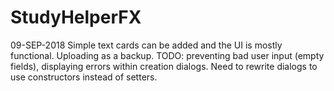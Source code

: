 # StudyHelperFX
09-SEP-2018
Simple text cards can be added and the UI is mostly functional. Uploading as a backup.
TODO: preventing bad user input (empty fields), displaying errors within creation dialogs. Need to rewrite dialogs to use constructors instead of setters.
